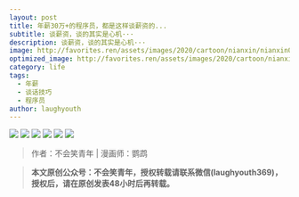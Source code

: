 ```yaml
---
layout: post
title: 年薪30万+的程序员，都是这样谈薪资的...
subtitle: 谈薪资，谈的其实是心机···
description: 谈薪资，谈的其实是心机···
image: http://favorites.ren/assets/images/2020/cartoon/nianxin/nianxin00.jpg
optimized_image: http://favorites.ren/assets/images/2020/cartoon/nianxin/nianxin00.jpg
category: life
tags:
  - 年薪
  - 谈话技巧
  - 程序员
author: laughyouth
---
```


![](http://favorites.ren/assets/images/2020/cartoon/nianxin/nianxin01.jpg)
![](http://favorites.ren/assets/images/2020/cartoon/nianxin/nianxin02.jpg)
![](http://favorites.ren/assets/images/2020/cartoon/nianxin/nianxin03.jpg)
![](http://favorites.ren/assets/images/2020/cartoon/nianxin/nianxin04.jpg)
![](http://favorites.ren/assets/images/2020/cartoon/nianxin/nianxin05.jpg)
![](http://favorites.ren/assets/images/2020/cartoon/nianxin/nianxin06.jpg)

>作者：不会笑青年 | 漫画师：鹦鹉

>**本文原创公众号：不会笑青年，授权转载请联系微信(laughyouth369)，授权后，请在原创发表48小时后再转载。**


